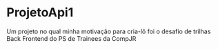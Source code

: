 # ProjetoApi1
Um projeto no qual minha motivação para cria-lô foi o desafio de trilhas Back Frontend do PS de Trainees da CompJR
